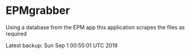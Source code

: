 # EPMgrabber
Using a database from the EPM app this application scrapes the files as required


Latest backup: Sun Sep 1 00:55:01 UTC 2019
